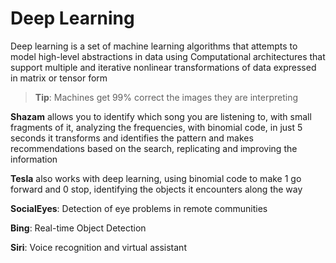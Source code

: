 # Deep Learning

Deep learning is a set of machine learning algorithms that attempts to model high-level abstractions in data using Computational architectures that support multiple and iterative nonlinear transformations of data expressed in matrix or tensor form

> **Tip**: Machines get 99% correct the images they are interpreting

**Shazam** allows you to identify which song you are listening to, with small fragments of it, analyzing the frequencies, with binomial code, in just 5 seconds it transforms and identifies the pattern and makes recommendations based on the search, replicating and improving the information

**Tesla** also works with deep learning, using binomial code to make 1 go forward and 0 stop, identifying the objects it encounters along the way

**SocialEyes**: Detection of eye problems in remote communities

**Bing**: Real-time Object Detection

**Siri**: Voice recognition and virtual assistant

